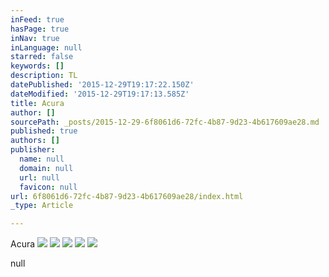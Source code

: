 ```yaml
---
inFeed: true
hasPage: true
inNav: true
inLanguage: null
starred: false
keywords: []
description: TL
datePublished: '2015-12-29T19:17:22.150Z'
dateModified: '2015-12-29T19:17:13.585Z'
title: Acura
author: []
sourcePath: _posts/2015-12-29-6f8061d6-72fc-4b87-9d23-4b617609ae28.md
published: true
authors: []
publisher:
  name: null
  domain: null
  url: null
  favicon: null
url: 6f8061d6-72fc-4b87-9d23-4b617609ae28/index.html
_type: Article

---
```

Acura
![](https://the-grid-user-content.s3-us-west-2.amazonaws.com/338d67da-995f-4894-aaf5-2a8d5bc4bc33.jpg)
![](https://the-grid-user-content.s3-us-west-2.amazonaws.com/3b9a43b7-ea11-45d3-9eb4-76f7446699a5.jpg)
![](https://the-grid-user-content.s3-us-west-2.amazonaws.com/929d875f-a367-4e1d-a625-da815380e7f8.jpg)
![](https://the-grid-user-content.s3-us-west-2.amazonaws.com/60f9c9bc-8d2a-4df9-a897-e7387b388f1a.jpg)
![](https://the-grid-user-content.s3-us-west-2.amazonaws.com/65caf34c-3541-4ea4-b3df-5e69afdc00b5.jpg)

null